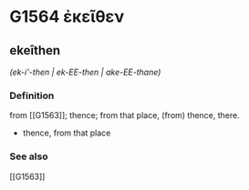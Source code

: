 # G1564 ἐκεῖθεν

## ekeîthen

_(ek-i'-then | ek-EE-then | ake-EE-thane)_

### Definition

from [[G1563]]; thence; from that place, (from) thence, there.

- thence, from that place

### See also

[[G1563]]


